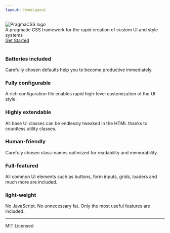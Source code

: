 ```yaml
---
layout: HomeLayout
---
```


<img :src="$withBase('/hero.svg')" alt="PragmaCSS logo" class="block centered max-width-600">

<div class="muted size-xl center centered max-width-600 push-v-xl">
  A pragmatic CSS framework for the rapid creation of custom UI and style systems
</div>

<div class="center">
  <a href="/guide/" class="btn size-l v-l h-xl">Get Started</a>
</div>

<br>

<div class="grid gap-l push-v-xl">
  <div class="col s12 m6 l4 separated-on-m separated-on-lxp center">
    <h3 class="push-down-m size-l">Batteries included</h3>
    <p>Carefully chosen defaults help you to become productive immediately.</p>
  </div>
  <div class="col s12 m6 l4 separated-on-lxp center">
    <h3 class="push-down-m size-l">Fully configurable</h3>
    <p>A rich configuration file enables rapid high-level customization of the UI style.</p>
  </div>
  <div class="col s12 m6 l4 separated-on-m center">
    <h3 class="push-down-m size-l">Highly extendable</h3>
    <p>All base UI classes can be endlessly tweaked in the HTML thanks to countless utility classes.</p>
  </div>
  <div class="col s12 m6 l4 separated-on-lxp center">
    <h3 class="push-down-m size-l">Human-friendly</h3>
    <p>Carefuly chosen class-names optimized for readability and memorability.</p>
  </div>
  <div class="col s12 m6 l4 separated-on-m separated-on-lxp center">
    <h3 class="push-down-m size-l">Full-featured</h3>
    <p>All common UI elements such as buttons, form inputs, grids, loaders and much more are included.</p>
  </div>
  <div class="col s12 m6 l4 center">
    <h3 class="push-down-m size-l">light-weight</h3>
    <p>No JavaScript. No unnecessary fat. Only the most useful features are included.</p>
  </div>
</div>

<hr>

<div class="center small bold muted push-down-xl">
  MIT Licensed
</div>
